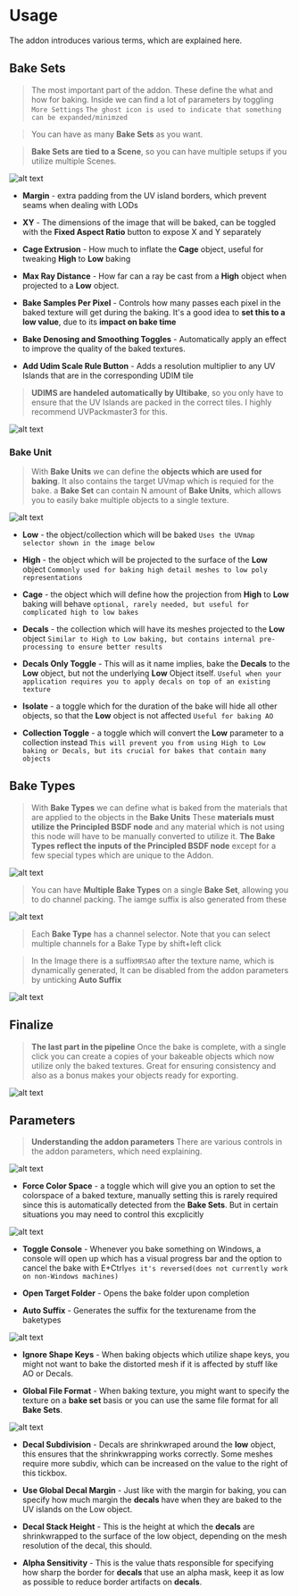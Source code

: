 # Usage

The addon introduces various terms, which are explained here.

## Bake Sets

> The most important part of the addon. These define the what and how for baking. Inside we can find a lot of parameters by toggling ```More Settings``` ```The ghost icon is used to indicate that something can be expanded/minimzed```

> You can have as many **Bake Sets** as you want.

> **Bake Sets are tied to a Scene**, so you can have multiple setups if you utilize multiple Scenes.



![alt text](image-5.png)


* **Margin** - extra padding from the UV island borders, which prevent seams when dealing with LODs

* **XY** - The dimensions of the image that will be baked, can be toggled with the **Fixed Aspect Ratio** button to expose X and Y separately

* **Cage Extrusion** - How much to inflate the **Cage** object, useful for tweaking **High** to **Low** baking

* **Max Ray Distance** - How far can a ray be cast from a **High** object when projected to a **Low** object.

* **Bake Samples Per Pixel** - Controls how many passes each pixel in the baked texture will get during the baking. It's a good idea to **set this to a low value**, due to its **impact on bake time**

* **Bake Denosing and Smoothing Toggles** - Automatically apply an effect to improve the quality of the baked textures.

* **Add Udim Scale Rule Button** - Adds a resolution multiplier to any UV Islands that are in the corresponding UDIM tile

> **UDIMS are handeled automatically by Ultibake**, so you only have to ensure that the UV Islands are packed in the correct tiles. I highly recommend UVPackmaster3 for this.

![alt text](image-6.png)




### Bake Unit

>    With **Bake Units** we can define the **objects which are used for baking**. It also contains the target UVmap which is requied for the bake. a **Bake Set** can contain N amount of **Bake Units**, which allows you to easily bake multiple objects to a single texture. 

![alt text](image-2.png)

* **Low** - the object/collection which will be baked
```Uses the UVmap selector shown in the image below```

* **High** - the object which will be projected to the surface of the **Low** object
```Commonly used for baking high detail meshes to low poly representations```

* **Cage** - the object which will define how the projection from **High** to **Low** baking will behave
```optional, rarely needed, but useful for complicated high to low bakes```

* **Decals** - the collection which will have its meshes projected to the **Low** object
```Similar to High to Low baking, but contains internal pre-processing to ensure better results```

* **Decals Only Toggle** - This will as it name implies, bake the **Decals** to the **Low** object, but not the underlying **Low** Object itself.
```Useful when your application requires you to apply decals on top of an existing texture```

* **Isolate** - a toggle which for the duration of the bake will hide all other objects, so that the **Low** object is not affected
```Useful for baking AO```

* **Collection Toggle** - a toggle which will convert the **Low** parameter to a collection instead
```This will prevent you from using High to Low baking or Decals, but its crucial for bakes that contain many objects```



## Bake Types

> With **Bake Types** we can define what is baked from the materials that are applied to the objects in the **Bake Units** These **materials must utilize the Principled BSDF node** and any material which is not using this node will have to be manually converted to utilize it. **The Bake Types reflect the inputs of the Principled BSDF node** except for a few special types which are unique to the Addon.

![alt text](image-11.png)

> You can have **Multiple Bake Types** on a single **Bake Set**, allowing you to do channel packing. The iamge suffix is also generated from these

![alt text](image-3.png)

> Each **Bake Type** has a channel selector. Note that you can select multiple channels for a Bake Type by shift+left click

> In the Image there is a suffix```MRSAO``` after the texture name, which is dynamically generated, It can be disabled from the addon parameters by unticking **Auto Suffix** 

![alt text](image-4.png)



## Finalize

> **The last part in the pipeline** Once the bake is complete, with a single click you can create a copies of your bakeable objects which now utilize only the baked textures. Great for ensuring consistency and also as a bonus makes your objects ready for exporting.

![alt text](image-7.png)

## Parameters

> **Understanding the addon parameters** There are various controls in the addon parameters, which need explaining.

![alt text](image-8.png)

* **Force Color Space** - a toggle which will give you an option to set the colorspace of a baked texture, manually setting this is rarely required since this is automatically detected from the **Bake Sets**. But in certain situations you may need to control this excplicitly

![alt text](image-9.png)


* **Toggle Console** - Whenever you bake something on Windows, a console will open up which has a visual progress bar and the option to cancel the bake with E+Ctrl```yes it's reversed(does not currently work on non-Windows machines)```

* **Open Target Folder** - Opens the bake folder upon completion

* **Auto Suffix** - Generates the suffix for the texturename from the baketypes

![alt text](image-4.png)

* **Ignore Shape Keys** - When baking objects which utilize shape keys, you might not want to bake the distorted mesh if it is affected by stuff like AO or Decals.


* **Global File Format** - When baking texture, you might want to specify the texture on a **bake set** basis or you can use the same file format for all **Bake Sets**.

![alt text](image-10.png)

* **Decal Subdivision** - Decals are shrinkwraped around the **low** object, this ensures that the shrinkwrapping works correctly. Some meshes require more subdiv, which can be increased on the value to the right of this tickbox.

* **Use Global Decal Margin** - Just like with the margin for baking, you can specify how much margin the **decals** have when they are baked to the UV islands on the Low object.

* **Decal Stack Height** - This is the height at which the **decals** are shrinkwrapped to the surface of the low object, depending on the mesh resolution of the decal, this should.

* **Alpha Sensitivity** - This is the value thats responsible for specifying how sharp the border for **decals** that use an alpha mask, keep it as low as possible to reduce border artifacts on **decals**.






